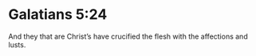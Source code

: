 # Galatians 5:24

And they that are Christ’s have crucified the flesh with the affections and lusts.